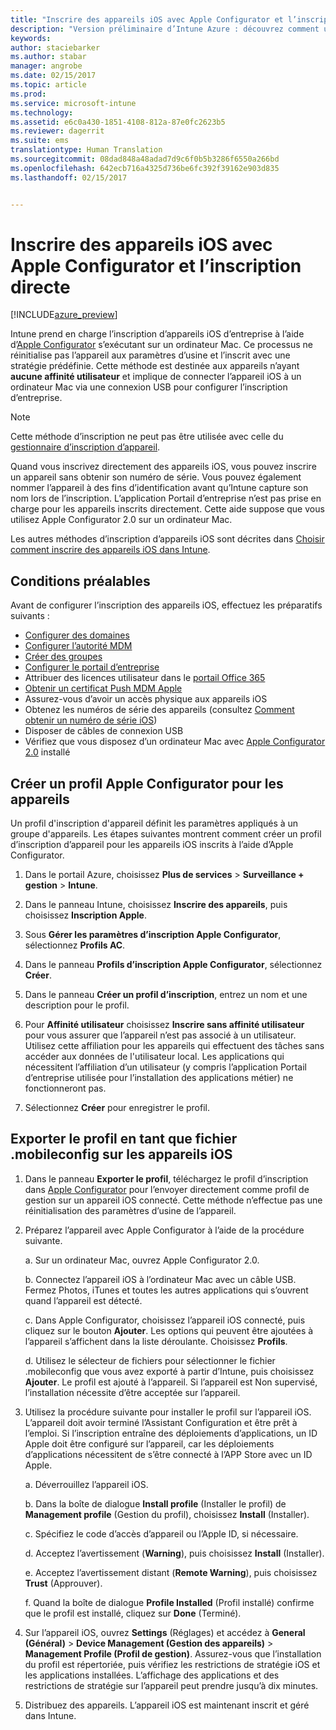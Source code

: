 ```yaml
---
title: "Inscrire des appareils iOS avec Apple Configurator et l’inscription directe | Version préliminaire d’Intune Azure | Microsoft Docs"
description: "Version préliminaire d’Intune Azure : découvrez comment utiliser Apple Configurator pour inscrire des appareils iOS d’entreprise à l’aide de l’inscription directe."
keywords: 
author: staciebarker
ms.author: stabar
manager: angrobe
ms.date: 02/15/2017
ms.topic: article
ms.prod: 
ms.service: microsoft-intune
ms.technology: 
ms.assetid: e6c0a430-1851-4108-812a-87e0fc2623b5
ms.reviewer: dagerrit
ms.suite: ems
translationtype: Human Translation
ms.sourcegitcommit: 08dad848a48adad7d9c6f0b5b3286f6550a266bd
ms.openlocfilehash: 642ecb716a4325d736be6fc392f39162e903d835
ms.lasthandoff: 02/15/2017


---
```


# <a name="enroll-ios-devices-with-apple-configurator-and-direct-enrollment"></a>Inscrire des appareils iOS avec Apple Configurator et l’inscription directe 

[!INCLUDE[azure_preview](../includes/azure_preview.md)]

Intune prend en charge l’inscription d’appareils iOS d’entreprise à l’aide d’[Apple Configurator](https://itunes.apple.com/us/app/apple-configurator-2/id1037126344?mt=12) s’exécutant sur un ordinateur Mac. Ce processus ne réinitialise pas l’appareil aux paramètres d’usine et l’inscrit avec une stratégie prédéfinie. Cette méthode est destinée aux appareils n’ayant **aucune affinité utilisateur** et implique de connecter l’appareil iOS à un ordinateur Mac via une connexion USB pour configurer l’inscription d’entreprise.

>[!NOTE]
>Cette méthode d’inscription ne peut pas être utilisée avec celle du [gestionnaire d’inscription d’appareil](enroll-devices-using-device-enrollment-manager.md).

Quand vous inscrivez directement des appareils iOS, vous pouvez inscrire un appareil sans obtenir son numéro de série. Vous pouvez également nommer l’appareil à des fins d’identification avant qu’Intune capture son nom lors de l’inscription. L’application Portail d’entreprise n’est pas prise en charge pour les appareils inscrits directement. Cette aide suppose que vous utilisez Apple Configurator 2.0 sur un ordinateur Mac.

Les autres méthodes d’inscription d’appareils iOS sont décrites dans [Choisir comment inscrire des appareils iOS dans Intune](choose-ios-enrollment-method.md).


## <a name="prerequisites"></a>Conditions préalables

Avant de configurer l’inscription des appareils iOS, effectuez les préparatifs suivants :

- [Configurer des domaines](https://docs.microsoft.com/intune/get-started/start-with-a-paid-subscription-to-microsoft-intune-step-2)
- [Configurer l’autorité MDM](set-mdm-authority.md)
- [Créer des groupes](https://docs.microsoft.com/intune/get-started/start-with-a-paid-subscription-to-microsoft-intune-step-5)
- [Configurer le portail d’entreprise](/intune-azure/manage-apps/company-portal-app.md)
- Attribuer des licences utilisateur dans le [portail Office 365](http://go.microsoft.com/fwlink/p/?LinkId=698854)
- [Obtenir un certificat Push MDM Apple](get-an-apple-mdm-push-certificate.md)
- Assurez-vous d’avoir un accès physique aux appareils iOS
- Obtenez les numéros de série des appareils (consultez [Comment obtenir un numéro de série iOS](https://support.apple.com//HT204308))
- Disposer de câbles de connexion USB
- Vérifiez que vous disposez d’un ordinateur Mac avec [Apple Configurator 2.0](https://itunes.apple.com/us/app/apple-configurator-2/id1037126344?mt=12) installé

## <a name="create-an-apple-configurator-profile-for-devices"></a>Créer un profil Apple Configurator pour les appareils

Un profil d'inscription d'appareil définit les paramètres appliqués à un groupe d'appareils. Les étapes suivantes montrent comment créer un profil d’inscription d’appareil pour les appareils iOS inscrits à l’aide d’Apple Configurator.

1. Dans le portail Azure, choisissez **Plus de services** > **Surveillance + gestion** > **Intune**.

2. Dans le panneau Intune, choisissez **Inscrire des appareils**, puis choisissez **Inscription Apple**.

3. Sous **Gérer les paramètres d’inscription Apple Configurator**, sélectionnez **Profils AC**.

4. Dans le panneau **Profils d’inscription Apple Configurator**, sélectionnez **Créer**.

5. Dans le panneau **Créer un profil d’inscription**, entrez un nom et une description pour le profil.

6. Pour **Affinité utilisateur** choisissez **Inscrire sans affinité utilisateur** pour vous assurer que l’appareil n’est pas associé à un utilisateur. Utilisez cette affiliation pour les appareils qui effectuent des tâches sans accéder aux données de l'utilisateur local. Les applications qui nécessitent l’affiliation d’un utilisateur (y compris l’application Portail d’entreprise utilisée pour l’installation des applications métier) ne fonctionneront pas.

7. Sélectionnez **Créer** pour enregistrer le profil.

## <a name="export-the-profile-as-mobileconfig-to-ios-devices"></a>Exporter le profil en tant que fichier .mobileconfig sur les appareils iOS

1. Dans le panneau **Exporter le profil**, téléchargez le profil d’inscription dans [Apple Configurator](https://itunes.apple.com/us/app/apple-configurator-2/id1037126344?mt=12) pour l’envoyer directement comme profil de gestion sur un appareil iOS connecté. Cette méthode n’effectue pas une réinitialisation des paramètres d’usine de l’appareil.

2. Préparez l’appareil avec Apple Configurator à l’aide de la procédure suivante.

   a. Sur un ordinateur Mac, ouvrez Apple Configurator 2.0.

   b. Connectez l’appareil iOS à l’ordinateur Mac avec un câble USB. Fermez Photos, iTunes et toutes les autres applications qui s’ouvrent quand l’appareil est détecté.

   c. Dans Apple Configurator, choisissez l’appareil iOS connecté, puis cliquez sur le bouton **Ajouter**. Les options qui peuvent être ajoutées à l’appareil s’affichent dans la liste déroulante. Choisissez **Profils**.

   d. Utilisez le sélecteur de fichiers pour sélectionner le fichier .mobileconfig que vous avez exporté à partir d’Intune, puis choisissez **Ajouter**. Le profil est ajouté à l’appareil. Si l’appareil est Non supervisé, l’installation nécessite d’être acceptée sur l’appareil.

3. Utilisez la procédure suivante pour installer le profil sur l’appareil iOS. L’appareil doit avoir terminé l’Assistant Configuration et être prêt à l’emploi. Si l’inscription entraîne des déploiements d’applications, un ID Apple doit être configuré sur l’appareil, car les déploiements d’applications nécessitent de s’être connecté à l’APP Store avec un ID Apple.

   a. Déverrouillez l’appareil iOS.

   b. Dans la boîte de dialogue **Install profile** (Installer le profil) de **Management profile** (Gestion du profil), choisissez **Install** (Installer).

   c. Spécifiez le code d’accès d’appareil ou l’Apple ID, si nécessaire.

   d. Acceptez l’avertissement (**Warning**), puis choisissez **Install** (Installer).

   e. Acceptez l’avertissement distant (**Remote Warning**), puis choisissez **Trust** (Approuver).

   f. Quand la boîte de dialogue **Profile Installed** (Profil installé) confirme que le profil est installé, cliquez sur **Done** (Terminé).

4. Sur l’appareil iOS, ouvrez **Settings** (Réglages) et accédez à **General (Général)** > **Device Management (Gestion des appareils)** > **Management Profile (Profil de gestion)**. Assurez-vous que l’installation du profil est répertoriée, puis vérifiez les restrictions de stratégie iOS et les applications installées. L’affichage des applications et des restrictions de stratégie sur l’appareil peut prendre jusqu’à dix minutes.

5. Distribuez des appareils. L’appareil iOS est maintenant inscrit et géré dans Intune.

